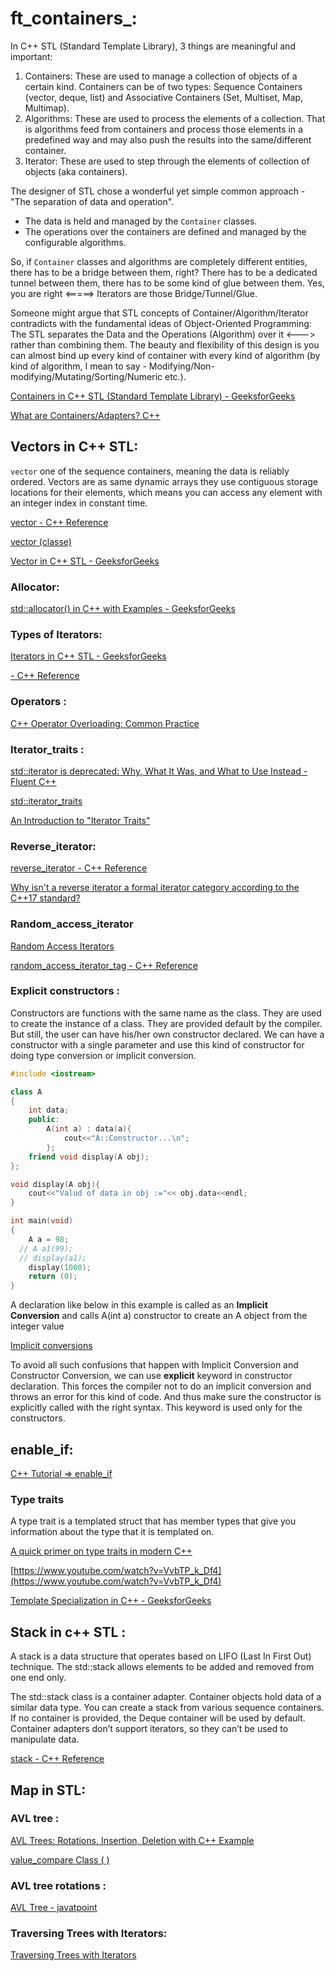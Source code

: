 # ft_containers_:

In C++ STL (Standard Template Library), 3 things are meaningful and important:

1. Containers: These are used to manage a collection of objects of a certain kind. Containers can be of two types: Sequence Containers (vector, deque, list) and Associative Containers (Set, Multiset, Map, Multimap).
2. Algorithms: These are used to process the elements of a collection. That is algorithms feed from containers and process those elements in a predefined way and may also push the results into the same/different container.
3. Iterator: These are used to step through the elements of collection of objects (aka containers).

The designer of STL chose a wonderful yet simple common approach - "The separation of data and operation".

- The data is held and managed by the `Container` classes.
- The operations over the containers are defined and managed by the configurable algorithms.

So, if `Container` classes and algorithms are completely different entities, there has to be a bridge between them, right? There has to be a dedicated tunnel between them, there has to be some kind of glue between them. Yes, you are right <=====> Iterators are those Bridge/Tunnel/Glue.

Someone might argue that STL concepts of Container/Algorithm/Iterator contradicts with the fundamental ideas of Object-Oriented Programming: The STL separates the Data and the Operations (Algorithm) over it <---> rather than combining them. The beauty and flexibility of this design is you can almost bind up every kind of container with every kind of algorithm (by kind of algorithm, I mean to say - Modifying/Non-modifying/Mutating/Sorting/Numeric etc.).

[Containers in C++ STL (Standard Template Library) - GeeksforGeeks](https://www.geeksforgeeks.org/containers-cpp-stl/)

[What are Containers/Adapters? C++](https://stackoverflow.com/questions/3873802/what-are-containers-adapters-c)

## Vectors in C++ STL:

`vector` one of the sequence containers, meaning the data is reliably ordered.  Vectors are as same dynamic arrays they use contiguous storage locations for their elements, which means you can access any element with an integer index in constant time.

[vector - C++ Reference](https://cplusplus.com/reference/vector/vector/)

[vector (classe)](https://docs.microsoft.com/fr-fr/cpp/standard-library/vector-class?view=msvc-160&viewFallbackFrom=vs-2019)

[Vector in C++ STL - GeeksforGeeks](https://www.geeksforgeeks.org/vector-in-cpp-stl/)

### Allocator:

[std::allocator() in C++ with Examples - GeeksforGeeks](https://www.geeksforgeeks.org/stdallocator-in-cpp-with-examples/)

### **Types of Iterators:**

[Iterators in C++ STL - GeeksforGeeks](https://www.geeksforgeeks.org/iterators-c-stl/?ref=lbp)

[- C++ Reference](https://cplusplus.com/reference/iterator/)

[](https://docs.microsoft.com/en-us/cpp/standard-library/iterator?view=msvc-170)

### Operators :

[C++ Operator Overloading: Common Practice](https://arne-mertz.de/2015/01/operator-overloading-common-practice/)

### Iterator_traits :

[std::iterator is deprecated: Why, What It Was, and What to Use Instead - Fluent C++](https://www.fluentcpp.com/2018/05/08/std-iterator-deprecated/)

[std::iterator_traits](https://en.cppreference.com/w/cpp/iterator/iterator_traits)

[An Introduction to "Iterator Traits"](https://www.codeproject.com/Articles/36530/An-Introduction-to-Iterator-Traits)

### Reverse_iterator:

[reverse_iterator - C++ Reference](https://www.cplusplus.com/reference/iterator/reverse_iterator/)

[Why isn't a reverse iterator a formal iterator category according to the C++17 standard?](https://stackoverflow.com/questions/55226605/why-isnt-a-reverse-iterator-a-formal-iterator-category-according-to-the-c17-s/55226720#55226720)

### Random_access_iterator

[Random Access Iterators](https://docs.oracle.com/cd/E19422-01/819-3704/Ran_7821.htm)

[random_access_iterator_tag - C++ Reference](https://cplusplus.com/reference/iterator/RandomAccessIterator/)

### Explicit constructors :

Constructors are functions with the same name as the class. They are used to create the instance of a class. They are provided default by the compiler. But still, the user can have his/her own constructor declared. We can have a constructor with a single parameter and use this kind of constructor for doing type conversion or implicit conversion.

```cpp
#include <iostream>

class A
{
	int data;
	public:
		A(int a) : data(a){
		    cout<<"A::Constructor...\n";
		};
	friend void display(A obj);
};

void display(A obj){
    cout<<"Valud of data in obj :="<< obj.data<<endl;
}

int main(void)
{
	A a = 98;
  // A a1(99);
  // display(a1);
	display(1000);
	return (0);
}
```

A declaration like below in this example is called as an **Implicit Conversion** and calls A(int a) constructor to create an A object from the integer value

[Implicit conversions](https://en.cppreference.com/w/cpp/language/implicit_conversion)

To avoid all such confusions that happen with Implicit Conversion and Constructor Conversion, we can use **explicit** keyword in constructor declaration. This forces the compiler not to do an implicit conversion and throws an error for this kind of code. And thus make sure the constructor is explicitly called with the right syntax. This keyword is used only for the constructors.

## enable_if:

[C++ Tutorial => enable_if](https://riptutorial.com/cplusplus/example/3777/enable-if)

[](https://eli.thegreenplace.net/2014/sfinae-and-enable_if/)

### Type traits

A type trait is a templated struct that has member types that give you information about the type that it is templated on.

[A quick primer on type traits in modern C++](https://www.internalpointers.com/post/quick-primer-type-traits-modern-cpp)

[https://www.youtube.com/watch?v=VvbTP_k_Df4](https://www.youtube.com/watch?v=VvbTP_k_Df4)

[Template Specialization in C++ - GeeksforGeeks](https://www.geeksforgeeks.org/template-specialization-c/)

## Stack  in c++ STL :

A stack is a data structure that operates based on LIFO (Last In First Out) technique. The std::stack allows elements to be added and removed from one end only.

The std::stack class is a container adapter. Container objects hold data of a similar data type. You can create a stack from various sequence containers. If no container is provided, the Deque container will be used by default. Container adapters don’t support iterators, so they can’t be used to manipulate data.

[stack - C++ Reference](https://www.cplusplus.com/reference/stack/stack/)

[](https://www.guru99.com/stack-in-cpp-stl.html)

## Map in STL:

### AVL tree :

[AVL Trees: Rotations, Insertion, Deletion with C++ Example](https://www.guru99.com/avl-tree.html)

[value_compare Class ( )](https://docs.microsoft.com/en-us/cpp/standard-library/value-compare-class-map?view=msvc-170)

### AVL tree rotations :

[AVL Tree - javatpoint](https://www.javatpoint.com/avl-tree)

[](https://www.cise.ufl.edu/~nemo/cop3530/AVL-Tree-Rotations.pdf)

### Traversing Trees with Iterators:

[Traversing Trees with Iterators](https://www.cs.odu.edu/~zeil/cs361/latest/Public/treetraversal/index.html)